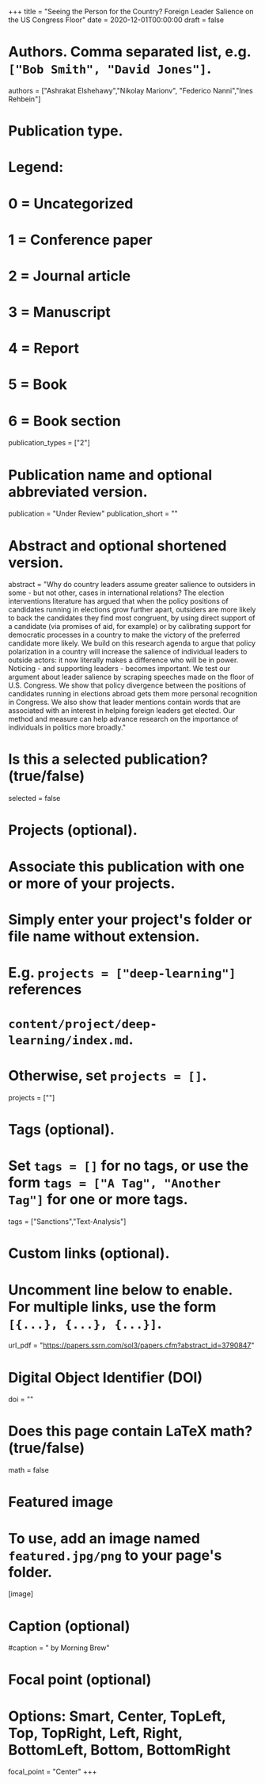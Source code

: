 
+++
title = "Seeing the Person for the Country? Foreign Leader Salience on the US Congress Floor"
date = 2020-12-01T00:00:00
draft = false

# Authors. Comma separated list, e.g. `["Bob Smith", "David Jones"]`.
authors = ["Ashrakat Elshehawy","Nikolay Marionv", "Federico Nanni","Ines Rehbein"]

# Publication type.
# Legend:
# 0 = Uncategorized
# 1 = Conference paper
# 2 = Journal article
# 3 = Manuscript
# 4 = Report
# 5 = Book
# 6 = Book section
publication_types = ["2"]

# Publication name and optional abbreviated version.
publication = "Under Review"
publication_short = ""

# Abstract and optional shortened version.
abstract = "Why do country leaders assume greater salience to outsiders in some - but not other, cases in international relations? The election interventions literature has argued that when the policy positions of candidates running in elections grow further apart, outsiders are more likely to back the candidates they find most congruent, by using direct support of a candidate (via promises of aid, for example) or by calibrating support for democratic processes in a country to make the victory of the preferred candidate more likely. We build on this research agenda to argue that policy polarization in a country will increase the salience of individual leaders to outside actors: it now literally makes a difference who will be in power. Noticing - and supporting leaders - becomes important. We test our argument about leader salience by scraping speeches made on the floor of U.S. Congress. We show that policy divergence between the positions of candidates running in elections abroad gets them more personal recognition in Congress. We also show that leader mentions contain words that are associated with an interest in helping foreign leaders get elected. Our method and measure can help advance research on the importance of individuals in politics more broadly."

# Is this a selected publication? (true/false)
selected = false

# Projects (optional).
#   Associate this publication with one or more of your projects.
#   Simply enter your project's folder or file name without extension.
#   E.g. `projects = ["deep-learning"]` references 
#   `content/project/deep-learning/index.md`.
#   Otherwise, set `projects = []`.
projects = [""]

# Tags (optional).
#   Set `tags = []` for no tags, or use the form `tags = ["A Tag", "Another Tag"]` for one or more tags.
tags = ["Sanctions","Text-Analysis"]

# Custom links (optional).
#   Uncomment line below to enable. For multiple links, use the form `[{...}, {...}, {...}]`.
url_pdf = "https://papers.ssrn.com/sol3/papers.cfm?abstract_id=3790847" 

# Digital Object Identifier (DOI)
doi = ""

# Does this page contain LaTeX math? (true/false)
math = false

# Featured image
# To use, add an image named `featured.jpg/png` to your page's folder. 
[image]
  # Caption (optional)
  #caption = " by Morning Brew"

  # Focal point (optional)
  # Options: Smart, Center, TopLeft, Top, TopRight, Left, Right, BottomLeft, Bottom, BottomRight
  focal_point = "Center"
+++


